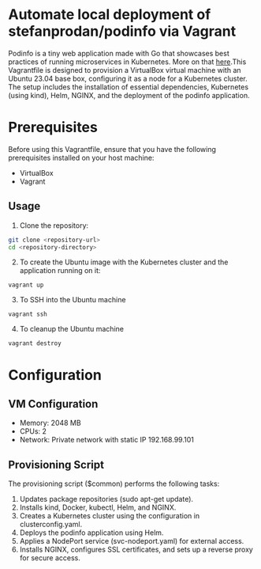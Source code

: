 # Automate local deployment of stefanprodan/podinfo via Vagrant

Podinfo is a tiny web application made with Go that showcases best practices of running microservices in Kubernetes. More on that [here](https://github.com/stefanprodan/podinfo).This Vagrantfile is designed to provision a VirtualBox virtual machine with an Ubuntu 23.04 base box, configuring it as a node for a Kubernetes cluster. The setup includes the installation of essential dependencies, Kubernetes (using kind), Helm, NGINX, and the deployment of the podinfo application.

# Prerequisites
Before using this Vagrantfile, ensure that you have the following prerequisites installed on your host machine:
* VirtualBox
* Vagrant


## Usage
1. Clone the repository:
```bash
git clone <repository-url>
cd <repository-directory>
```
2. To create the Ubuntu image with the Kubernetes cluster and the application running on it:
```
vagrant up 
```
3. To SSH into the Ubuntu machine
```
vagrant ssh
```
4. To cleanup the Ubuntu machine
```
vagrant destroy 
```

# Configuration
## VM Configuration
* Memory: 2048 MB
* CPUs: 2
* Network: Private network with static IP 192.168.99.101

## Provisioning Script
The provisioning script ($common) performs the following tasks:

1. Updates package repositories (sudo apt-get update).
2. Installs kind, Docker, kubectl, Helm, and NGINX.
3. Creates a Kubernetes cluster using the configuration in clusterconfig.yaml.
4. Deploys the podinfo application using Helm.
5. Applies a NodePort service (svc-nodeport.yaml) for external access.
6. Installs NGINX, configures SSL certificates, and sets up a reverse proxy for secure access.
